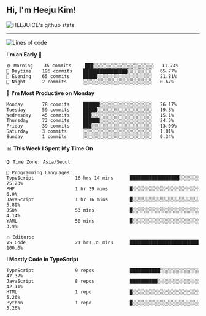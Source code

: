 ## Hi, I'm Heeju Kim!

![HEEJUICE's github stats](https://github-readme-stats.vercel.app/api?username=HEEJUICE&show_icons=true)

---
<!--START_SECTION:waka-->
![Lines of code](https://img.shields.io/badge/From%20Hello%20World%20I%27ve%20Written-8.2%20million%20lines%20of%20code-blue)

**I'm an Early 🐤** 

```text
🌞 Morning    35 commits     ███░░░░░░░░░░░░░░░░░░░░░░   11.74% 
🌆 Daytime    196 commits    ████████████████░░░░░░░░░   65.77% 
🌃 Evening    65 commits     █████░░░░░░░░░░░░░░░░░░░░   21.81% 
🌙 Night      2 commits      ░░░░░░░░░░░░░░░░░░░░░░░░░   0.67%

```
📅 **I'm Most Productive on Monday** 

```text
Monday       78 commits     ██████░░░░░░░░░░░░░░░░░░░   26.17% 
Tuesday      59 commits     █████░░░░░░░░░░░░░░░░░░░░   19.8% 
Wednesday    45 commits     ███░░░░░░░░░░░░░░░░░░░░░░   15.1% 
Thursday     73 commits     ██████░░░░░░░░░░░░░░░░░░░   24.5% 
Friday       39 commits     ███░░░░░░░░░░░░░░░░░░░░░░   13.09% 
Saturday     3 commits      ░░░░░░░░░░░░░░░░░░░░░░░░░   1.01% 
Sunday       1 commits      ░░░░░░░░░░░░░░░░░░░░░░░░░   0.34%

```


📊 **This Week I Spent My Time On** 

```text
⌚︎ Time Zone: Asia/Seoul

💬 Programming Languages: 
TypeScript               16 hrs 14 mins      ██████████████████░░░░░░░   75.23% 
PHP                      1 hr 29 mins        █░░░░░░░░░░░░░░░░░░░░░░░░   6.9% 
JavaScript               1 hr 16 mins        █░░░░░░░░░░░░░░░░░░░░░░░░   5.89% 
JSON                     53 mins             █░░░░░░░░░░░░░░░░░░░░░░░░   4.14% 
YAML                     50 mins             █░░░░░░░░░░░░░░░░░░░░░░░░   3.9%

🔥 Editors: 
VS Code                  21 hrs 35 mins      █████████████████████████   100.0%

```

**I Mostly Code in TypeScript** 

```text
TypeScript               9 repos             ███████████░░░░░░░░░░░░░░   47.37% 
JavaScript               8 repos             ██████████░░░░░░░░░░░░░░░   42.11% 
HTML                     1 repo              █░░░░░░░░░░░░░░░░░░░░░░░░   5.26% 
Python                   1 repo              █░░░░░░░░░░░░░░░░░░░░░░░░   5.26%

```



<!--END_SECTION:waka-->
